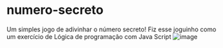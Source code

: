 # numero-secreto
Um simples jogo de adivinhar o número secreto!
Fiz esse joguinho como um exercício de Lógica de programação com Java Script
![image](https://github.com/VariableBee/numero-secreto/assets/77739311/6e45b553-ad96-482c-b803-359dde4e31cf)


